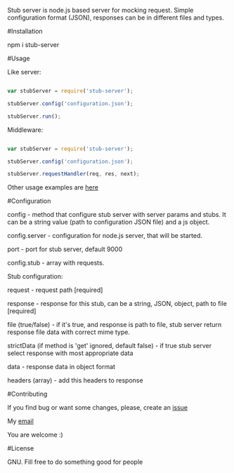 Stub server is node.js based server for mocking request. 
Simple configuration format (JSON), responses can be in different files and types.

#Installation

npm i stub-server

#Usage

Like server:

````javascript

var stubServer = require('stub-server');

stubServer.config('configuration.json');

stubServer.run();

````

Middleware:

````javascript

var stubServer = require('stub-server');

stubServer.config('configuration.json');

stubServer.requestHandler(req, res, next);

````

Other usage examples are [here](https://github.com/semykin/stub-server/tree/master/examples)


#Configuration

config  - method that configure stub server with server params and stubs. It can be a string value (path to configuration JSON file) and a js object.

config.server - configuration for node.js server, that will be started.

port - port for stub server, default 9000
    
config.stub - array with requests. 

Stub configuration:

request - request path [required]

response - response for this stub, can be a string, JSON, object, path to file [required]

file (true/false) - if it's true, and response is path to file, stub server return response file data with correct mime type.

strictData (if method is 'get' ignored, default false) - if true stub server select response with most appropriate data

data - response data in object format

headers (array) - add this headers to response

#Contributing

If you find bug or want some changes, please, create an [issue](https://github.com/semykin/stub-server/issues)

My [email](v.v.semykin@gmail.com)

You are welcome :)

#License

 GNU. Fill free to do something good for people

